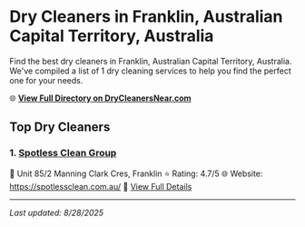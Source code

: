 # Dry Cleaners in Franklin, Australian Capital Territory, Australia

Find the best dry cleaners in Franklin, Australian Capital Territory, Australia. We've compiled a list of 1 dry cleaning services to help you find the perfect one for your needs.

🌐 **[View Full Directory on DryCleanersNear.com](https://drycleanersnear.com/city/Australia/Australian%20Capital%20Territory/Franklin)**

## Top Dry Cleaners

### 1. [Spotless Clean Group](https://drycleanersnear.com/dryCleaner/68a289cce025a3a8d28d3d93/spotless-clean-group)
📍 Unit 85/2 Manning Clark Cres, Franklin
⭐ Rating: 4.7/5
🌐 Website: https://spotlessclean.com.au/
🔗 [View Full Details](https://drycleanersnear.com/dryCleaner/68a289cce025a3a8d28d3d93/spotless-clean-group)


---

*Last updated: 8/28/2025*
